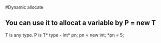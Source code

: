 #Dynamic allocate
## You can use it to allocat a variable by P = new T
T is any type. P is  T\* type 
        - int* pn;
          pn = new int;
          *pn = 5;

